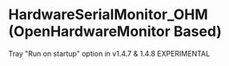 # HardwareSerialMonitor_OHM  (OpenHardwareMonitor Based)
Tray "Run on startup" option in v1.4.7 & 1.4.8 
EXPERIMENTAL


